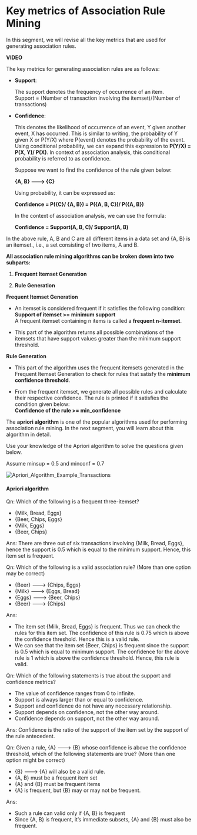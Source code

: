 ﻿# Key metrics of Association Rule Mining

In this segment, we will revise all the key metrics that are used for generating association rules.  

**VIDEO**  

The key metrics for generating association rules are as follows:

- **Support**:
  
  The support denotes the frequency of occurrence of an item.  
  Support = (Number of transaction involving the itemset)/(Number of transactions)  

- **Confidence**:
  
  This denotes the likelihood of occurrence of an event, Y given another event, X has occurred. This is similar to writing, the probability of Y given X or P(Y/X) where P(event) denotes the probability of the event. Using conditional probability, we can expand this expression to  **P(Y/X) = P(X, Y)/ P(X)**. In context of association analysis, this conditional probability is referred to as confidence.  
  
  Suppose we want to find the confidence of the rule given below:
  
  **{A, B} ---> {C}**  
  
  Using probability, it can be expressed as:
  
  **Confidence = P({C}/ {A, B}) = P({A, B, C})/ P({A, B})**  
  
  In the context of association analysis, we can use the formula:
  
  **Confidence = Support(A, B, C)/ Support(A, B)**

In the above rule, A, B and C are all different items in a data set and {A, B} is an itemset., i.e., a set consisting of two items, A and B.

**All association rule mining algorithms can be broken down into two subparts:**

1. **Frequent Itemset Generation**

2. **Rule Generation**

**Frequent Itemset Generation**

- An itemset is considered frequent if it satisfies the following condition:  
  **Support of itemset >= minimum support**  
  A frequent itemset containing n items is called a  **frequent n-itemset**.

- This part of the algorithm returns all possible combinations of the itemsets that have support values greater than the minimum support threshold.

**Rule Generation**

- This part of the algorithm uses the frequent itemsets generated in the Frequent Itemset Generation to check for rules that satisfy the  **minimum confidence threshold**.

- From the frequent itemset, we generate all possible rules and calculate their respective confidence. The rule is printed if it satisfies the condition given below:  
  **Confidence of the rule >= min_confidence**

The  **apriori algorithm**  is one of the popular algorithms used for performing association rule mining. In the next segment, you will learn about this algorithm in detail.

Use your knowledge of the Apriori algorithm to solve the questions given below.

Assume minsup = 0.5 and minconf = 0.7

![Apriori_Algorithm_Example_Transactions](https://i.ibb.co/Pm8kGd9/Apriori-Algorithm-Example-Transactions.png)

#### Apriori algorithm

Qn: Which of the following is a frequent three-itemset?  

- {Milk, Bread, Eggs} 
- {Beer, Chips, Eggs}
- {Milk, Eggs}
- {Beer, Chips}  

Ans: There are three out of six transactions involving {Milk, Bread, Eggs}, hence the support is 0.5 which is equal to the minimum support. Hence, this item set is frequent.  

Qn: Which of the following is a valid association rule? (More than one option may be correct)  

- {Beer} ---> {Chips, Eggs}
- {Milk} ---> {Eggs, Bread}
- {Eggs} ---> {Beer, Chips}
- {Beer} ---> {Chips}  

Ans: 

- The item set {Milk, Bread, Eggs} is frequent. Thus we can check the rules for this item set. The confidence of this rule is 0.75 which is above the confidence threshold. Hence this is a valid rule.
- We can see that the item set {Beer, Chips} is frequent since the support is 0.5 which is equal to minimum support. The confidence for the above rule is 1 which is above the confidence threshold. Hence, this rule is valid.  

Qn: Which of the following statements is true about the support and confidence metrics?  

- The value of confidence ranges from 0 to infinite.
- Support is always larger than or equal to confidence.
- Support and confidence do not have any necessary relationship.
- Support depends on confidence, not the other way around.
- Confidence depends on support, not the other way around.  

Ans: Confidence is the ratio of the support of the item set by the support of the rule antecedent.  

Qn: Given a rule, {A} ---> {B} whose confidence is above the confidence threshold, which of the following statements are true? (More than one option might be correct)  

- {B} ---> {A} will also be a valid rule.
- {A, B} must be a frequent item set
- {A} and {B} must be frequent items
- {A} is frequent, but {B} may or may not be frequent.  

Ans: 

- Such a rule can valid only if {A, B} is frequent
- Since {A, B} is frequent, it’s immediate subsets, {A} and {B} must also be frequent.
